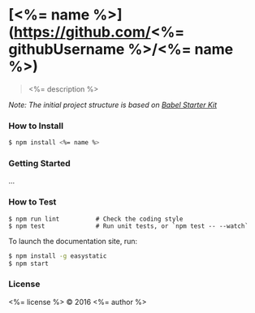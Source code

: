 # [<%= name %>](https://github.com/<%= githubUsername %>/<%= name %>)

> <%= description %>

*Note: The initial project structure is based on [Babel Starter Kit](https://github.com/kriasoft/babel-starter-kit)*

### How to Install

```sh
$ npm install <%= name %>
```

### Getting Started

...

### How to Test

```shell
$ npm run lint          # Check the coding style
$ npm test              # Run unit tests, or `npm test -- --watch`
```

To launch the documentation site, run:

```sh
$ npm install -g easystatic
$ npm start
```

### License

<%= license %> © 2016 <%= author %>
